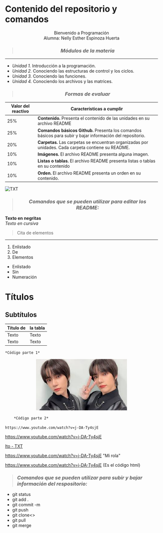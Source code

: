 # Contenido del repositorio y comandos

<center>  

Bienvenido a Programación  
Alumna: Nelly Esther Espinoza Huerta  

> ### ***Módulos de la materia***
___  
</center>

* *Unidad 1.* Introducción a la programación.
* *Unidad 2.* Conociendo las estructuras de control y los ciclos.
* *Unidad 3.* Conociendo las funciones.
* *Unidad 4.* Conociendo los archivos y las matrices.

<center>  

> ### ***Formas de evaluar***
| Valor del reactivo | Características a cumplir |  
| ------------------ | ------------------------- |
|       25%          | **Contenido.** Presenta el contenido de las unidades en su archivo README   |  
|       25%          | **Comandos básicos Github.** Presenta los comandos básicos para subir y bajar información del repositorio.                                     |  
|       20%          | **Carpetas.** Las carpetas se encuentran organizadas por unidades. Cada carpeta contiene su README.                                          |  
|       10%          | **Imágenes.** El archivo README presenta alguna imagen.                     |  
|       10%          | **Listas o tablas.** El archivo README presenta listas o tablas en su contenido                                        |  
|       10%          | **Orden.** El archivo README presenta un orden en su contenido.             |  
</center>  

![TXT](https://i.pinimg.com/564x/b7/64/db/b764dbf91ac7459690e6b72389ecf1f5.jpg)  


<CENTER>   

> ### *Comandos que se pueden utilizar para editar los README:*  
</CENTER>   

**Texto en negritas**  
*Texto en cursiva*

> Cita de elementos  
---
1. Enlistado
1. De
1. Elementos

* Enlistado
* Sin
* Numeración  

# Títulos
## Subtítulos    
  
| Título de | la tabla |  
| --------- | -------- |
| Texto     | Texto    |  
| Texto     | Texto    |  

```
*Código parte 1*
``` 
<center>   

![Beomgyu](U1/Imagenes/Beom.jpg "Beomgyu")   

</center>   

```
    *Código parte 2*
```  

`https://www.youtube.com/watch?v=j-DA-Ty4sjE`  

https://www.youtube.com/watch?v=j-DA-Ty4sjE  

[Ito - TXT](https://www.youtube.com/watch?v=j-DA-Ty4sjE)  

<https://www.youtube.com/watch?v=j-DA-Ty4sjE> "Mi rola"  

<a href="https://www.youtube.com/watch?v=j-DA-Ty4sjE">https://www.youtube.com/watch?v=j-DA-Ty4sjE</a> (Es el código html)  

> ### *Comandos que se pueden utilizar para subir y bajar información del respositorio:*
* git status   	
* git add .	
* git commit -m	
* git push	
* git clone<>	
* git pull	
* git merge	
